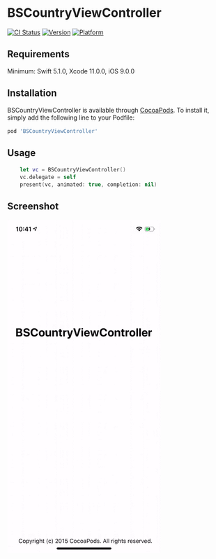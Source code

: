 # BSCountryViewController

[![CI Status](https://img.shields.io/travis/Adobels/BSCountryViewController.svg?style=flat)](https://travis-ci.org/Adobels/BSCountryViewController)
[![Version](https://img.shields.io/cocoapods/v/BSCountryViewController.svg?style=flat)](https://cocoapods.org/pods/BSCountryViewController)
[![Platform](https://img.shields.io/cocoapods/p/BSCountryViewController.svg?style=flat)](https://cocoapods.org/pods/BSCountryViewController)

## Requirements

Minimum: Swift 5.1.0, Xcode 11.0.0, iOS 9.0.0

## Installation

BSCountryViewController is available through [CocoaPods](https://cocoapods.org). To install
it, simply add the following line to your Podfile:

```ruby
pod 'BSCountryViewController'
```

## Usage

```swift
    let vc = BSCountryViewController()
    vc.delegate = self
    present(vc, animated: true, completion: nil)
```

## Screenshot

![BSCountryViewController screenshot animated gif](BSCountryViewController.gif)
